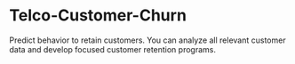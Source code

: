 # Telco-Customer-Churn
Predict behavior to retain customers. You can analyze all relevant customer data and develop focused customer retention programs.
